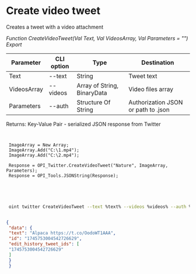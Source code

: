 ﻿---
sidebar_position: 4
---

# Create video tweet
 Creates a tweet with a video attachment


*Function CreateVideoTweet(Val Text, Val VideosArray, Val Parameters = "") Export*

 | Parameter | CLI option | Type | Destination |
 |-|-|-|-|
 | Text | --text | String | Tweet text |
 | VideosArray | --videos | Array of String, BinaryData | Video files array |
 | Parameters | --auth | Structure Of String | Authorization JSON or path to .json |

 
 Returns: Key-Value Pair - serialized JSON response from Twitter

```bsl title="Code example"
	
 
 ImageArray = New Array;
 ImageArray.Add("C:\1.mp4");
 ImageArray.Add("C:\2.mp4");
 
 Response = OPI_Twitter.CreateVideoTweet("Nature", ImageArray, Parameters);
 Response = OPI_Tools.JSONString(Response);
 
 
	
```

```sh title="CLI command example"
 
 oint twitter CreateVideoTweet --text %text% --videos %videos% --auth %auth%


```


```json title="Result"

{
 "data": {
 "text": "Alpaca https://t.co/OodoWT1AAA",
 "id": "1745753004542726629",
 "edit_history_tweet_ids": [
 "1745753004542726629"
 ]
 }
 }

```
